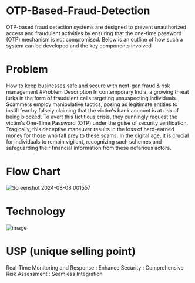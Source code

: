# OTP-Based-Fraud-Detection
OTP-based fraud detection systems are designed to prevent unauthorized access and fraudulent activities by ensuring that the one-time password (OTP) mechanism is not compromised. Below is an outline of how such a system can be developed and the key components involved
 
# Problem
How to keep businesses safe and secure with next-gen fraud & risk management
#Problem Description
In contemporary India, a growing threat lurks in the form  of  fraudulent  calls  targeting  unsuspecting individuals. Scammers employ manipulative tactics, posing as legitimate entities to instill fear by falsely claiming that the victim's bank account is at risk of being  blocked.  To  avert  this  fictitious  crisis,  they cunningly request the victim's One-Time Password (OTP)  under  the  guise  of  security  verification. Tragically, this deceptive maneuver results in the loss of hard-earned money for those who fall prey to these scams. In the digital age, it is crucial for individuals  to  remain  vigilant,  recognizing  such schemes    and    safeguarding    their    financial information from these nefarious actors.
# Flow Chart
![Screenshot 2024-08-08 001557](https://github.com/user-attachments/assets/04b5b826-276b-4271-bbf8-ab6c2e21a487)

# Technology 
![image](https://github.com/user-attachments/assets/ab6eb2e2-9ded-4e73-abe2-baa50e78bd60)

# USP (unique selling point)
Real-Time Monitoring and Response
: Enhance Security
: Comprehensive Risk Assessment
: Seamless Integration














